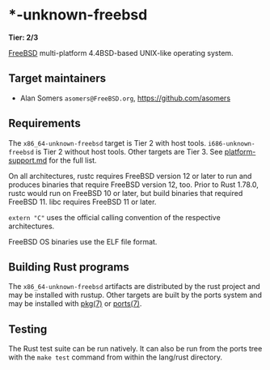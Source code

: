 # \*-unknown-freebsd

**Tier: 2/3**

[FreeBSD] multi-platform 4.4BSD-based UNIX-like operating system.

[FreeBSD]: https://www.FreeBSD.org/

## Target maintainers

- Alan Somers `asomers@FreeBSD.org`, https://github.com/asomers

## Requirements

The `x86_64-unknown-freebsd` target is Tier 2 with host tools.
`i686-unknown-freebsd` is Tier 2 without host tools.  Other targets are Tier 3.
See [platform-support.md](../platform-support.md) for the full list.

On all architectures, rustc requires FreeBSD version 12 or later to run and
produces binaries that require FreeBSD version 12, too.  Prior to Rust 1.78.0,
rustc would run on FreeBSD 10 or later, but build binaries that required
FreeBSD 11.  libc requires FreeBSD 11 or later.

`extern "C"` uses the official calling convention of the respective architectures.

FreeBSD OS binaries use the ELF file format.

## Building Rust programs

The `x86_64-unknown-freebsd` artifacts are distributed by the rust project and
may be installed with rustup.  Other targets are built by the ports system and
may be installed with [pkg(7)](https://man.freebsd.org/cgi/man.cgi?query=pkg)
or [ports(7)](https://man.freebsd.org/cgi/man.cgi?query=ports).

## Testing

The Rust test suite can be run natively. It can also be run from the ports tree
with the `make test` command from within the lang/rust directory.
